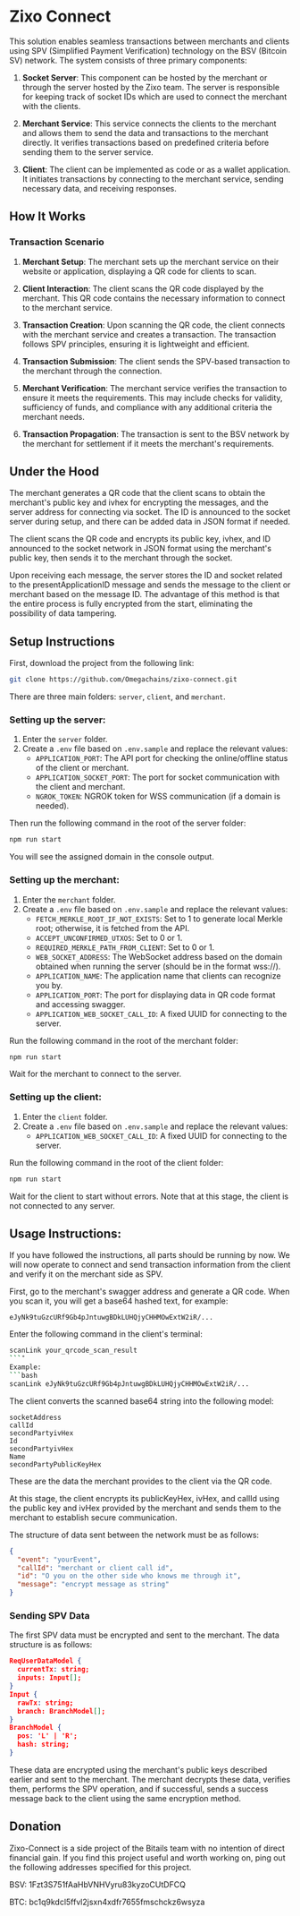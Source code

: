 # Zixo Connect

This solution enables seamless transactions between merchants and clients using SPV (Simplified Payment Verification) technology on the BSV (Bitcoin SV) network. The system consists of three primary components:

1. **Socket Server**: This component can be hosted by the merchant or through the server hosted by the Zixo team. The server is responsible for keeping track of socket IDs which are used to connect the merchant with the clients.

2. **Merchant Service**: This service connects the clients to the merchant and allows them to send the data and transactions to the merchant directly. It verifies transactions based on predefined criteria before sending them to the server service.

3. **Client**: The client can be implemented as code or as a wallet application. It initiates transactions by connecting to the merchant service, sending necessary data, and receiving responses.

## How It Works

### Transaction Scenario

1. **Merchant Setup**: The merchant sets up the merchant service on their website or application, displaying a QR code for clients to scan.

2. **Client Interaction**: The client scans the QR code displayed by the merchant. This QR code contains the necessary information to connect to the merchant service.

3. **Transaction Creation**: Upon scanning the QR code, the client connects with the merchant service and creates a transaction. The transaction follows SPV principles, ensuring it is lightweight and efficient.

4. **Transaction Submission**: The client sends the SPV-based transaction to the merchant through the connection.

5. **Merchant Verification**: The merchant service verifies the transaction to ensure it meets the requirements. This may include checks for validity, sufficiency of funds, and compliance with any additional criteria the merchant needs.

6. **Transaction Propagation**: The transaction is sent to the BSV network by the merchant for settlement if it meets the merchant's requirements.

## Under the Hood

The merchant generates a QR code that the client scans to obtain the merchant's public key and ivhex for encrypting the messages, and the server address for connecting via socket. The ID is announced to the socket server during setup, and there can be added data in JSON format if needed.

The client scans the QR code and encrypts its public key, ivhex, and ID announced to the socket network in JSON format using the merchant's public key, then sends it to the merchant through the socket.

Upon receiving each message, the server stores the ID and socket related to the presentApplicationID message and sends the message to the client or merchant based on the message ID. The advantage of this method is that the entire process is fully encrypted from the start, eliminating the possibility of data tampering.

## Setup Instructions

First, download the project from the following link:

```bash
git clone https://github.com/Omegachains/zixo-connect.git
```

There are three main folders: `server`, `client`, and `merchant`.

### Setting up the server:

1. Enter the `server` folder.
2. Create a `.env` file based on `.env.sample` and replace the relevant values:
   - `APPLICATION_PORT`: The API port for checking the online/offline status of the client or merchant.
   - `APPLICATION_SOCKET_PORT`: The port for socket communication with the client and merchant.
   - `NGROK_TOKEN`: NGROK token for WSS communication (if a domain is needed).

Then run the following command in the root of the server folder:

```bash
npm run start
```

You will see the assigned domain in the console output.

### Setting up the merchant:

1. Enter the `merchant` folder.
2. Create a `.env` file based on `.env.sample` and replace the relevant values:
   - `FETCH_MERKLE_ROOT_IF_NOT_EXISTS`: Set to 1 to generate local Merkle root; otherwise, it is fetched from the API.
   - `ACCEPT_UNCONFIRMED_UTXOS`: Set to 0 or 1.
   - `REQUIRED_MERKLE_PATH_FROM_CLIENT`: Set to 0 or 1.
   - `WEB_SOCKET_ADDRESS`: The WebSocket address based on the domain obtained when running the server (should be in the format wss://).
   - `APPLICATION_NAME`: The application name that clients can recognize you by.
   - `APPLICATION_PORT`: The port for displaying data in QR code format and accessing swagger.
   - `APPLICATION_WEB_SOCKET_CALL_ID`: A fixed UUID for connecting to the server.

Run the following command in the root of the merchant folder:

```bash
npm run start
```

Wait for the merchant to connect to the server.

### Setting up the client:

1. Enter the `client` folder.
2. Create a `.env` file based on `.env.sample` and replace the relevant values:
   - `APPLICATION_WEB_SOCKET_CALL_ID`: A fixed UUID for connecting to the server.

Run the following command in the root of the client folder:

```bash
npm run start
```

Wait for the client to start without errors. Note that at this stage, the client is not connected to any server.

## Usage Instructions:

If you have followed the instructions, all parts should be running by now. We will now operate to connect and send transaction information from the client and verify it on the merchant side as SPV.

First, go to the merchant's swagger address and generate a QR code. When you scan it, you will get a base64 hashed text, for example:

```
eJyNk9tuGzcURf9Gb4pJntuwgBDkLUHQjyCHHMOwExtW2iR/...
```

Enter the following command in the client's terminal:

````bash
scanLink your_qrcode_scan_result
```ْ
Example:
```bash
scanLink eJyNk9tuGzcURf9Gb4pJntuwgBDkLUHQjyCHHMOwExtW2iR/...
````

The client converts the scanned base64 string into the following model:

```
socketAddress
callId
secondPartyivHex
Id
secondPartyivHex
Name
secondPartyPublicKeyHex
```

These are the data the merchant provides to the client via the QR code.

At this stage, the client encrypts its publicKeyHex, ivHex, and callId using the public key and ivHex provided by the merchant and sends them to the merchant to establish secure communication.

The structure of data sent between the network must be as follows:

```json
{
  "event": "yourEvent",
  "callId": "merchant or client call id",
  "id": "O you on the other side who knows me through it",
  "message": "encrypt message as string"
}
```

### Sending SPV Data

The first SPV data must be encrypted and sent to the merchant. The data structure is as follows:

```json
ReqUserDataModel {
  currentTx: string;
  inputs: Input[];
}
Input {
  rawTx: string;
  branch: BranchModel[];
}
BranchModel {
  pos: 'L' | 'R';
  hash: string;
}
```

These data are encrypted using the merchant's public keys described earlier and sent to the merchant. The merchant decrypts these data, verifies them, performs the SPV operation, and if successful, sends a success message back to the client using the same encryption method.
## Donation
Zixo-Connect is a side project of the Bitails team with no intention of direct financial gain. If you find this project useful and worth working on, ping out the following addresses specified for this project.

BSV: 1Fzt3S751fAaHbVNHVyru83kyzoCUtDFCQ

BTC: bc1q9kdcl5ffvl2jsxn4xdfr7655fmschckz6wsyza
